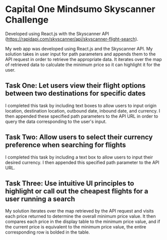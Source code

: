 # Capital One Mindsumo Skyscanner Challenge
Developed using React.js with the Skyscanner API (https://rapidapi.com/skyscanner/api/skyscanner-flight-search). 

My web app was developed using React.js and the Skyscanner API. My solution takes in user input for path parameters and appends them to the API request in order to retrieve the appropriate data. It iterates over the map of retrieved data to calculate the minimum price so it can highlight it for the user.

## Task One: Let users view their flight options between two destinations for specific dates
I completed this task by including text boxes to allow users to input origin location, destination location, outbound date, inbound date, and currency. I then appended these specified path parameters to the API URL in order to query the data corresponding to the user's input.

## Task Two: Allow users to select their currency preference when searching for flights
I completed this task by including a text box to allow users to input their desired currency. I then appended this specified path parameter to the API URL.

## Task Three: Use intuitive UI principles to highlight or call out the cheapest flights for a user running a search
My solution iterates over the map retrieved by the API request and visits each price returned to determine the overall minimum price value. It then compares each price in the display table to the minimum price value, and if the current price is equivalent to the minimum price value, the entire corresponding row is bolded in the table.


